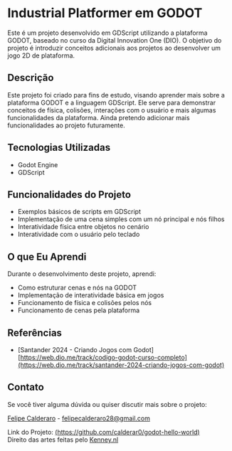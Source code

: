 # Industrial Platformer em GODOT

Este é um projeto desenvolvido em GDScript utilizando a plataforma GODOT, baseado no curso da Digital Innovation One (DIO). O objetivo do projeto é introduzir conceitos adicionais aos projetos ao desenvolver um jogo 2D de plataforma.

## Descrição

Este projeto foi criado para fins de estudo, visando aprender mais sobre a plataforma GODOT e a linguagem GDScript. Ele serve para demonstrar conceitos de física, colisões, interações com o usuário e mais algumas funcionalidades da plataforma. Ainda pretendo adicionar mais funcionalidades ao projeto futuramente.

## Tecnologias Utilizadas

- Godot Engine
- GDScript

## Funcionalidades do Projeto

- Exemplos básicos de scripts em GDScript
- Implementação de uma cena simples com um nó principal e nós filhos
- Interatividade física entre objetos no cenário
- Interatividade com o usuário pelo teclado

## O que Eu Aprendi

Durante o desenvolvimento deste projeto, aprendi:

- Como estruturar cenas e nós na GODOT
- Implementação de interatividade básica em jogos
- Funcionamento de física e colisões pelos nós
- Funcionamento de cenas pela plataforma


## Referências

- [Santander 2024 - Criando Jogos com Godot] [https://web.dio.me/track/codigo-godot-curso-completo](https://web.dio.me/track/santander-2024-criando-jogos-com-godot)

## Contato

Se você tiver alguma dúvida ou quiser discutir mais sobre o projeto:

[Felipe Calderaro](https://www.linkedin.com/in/felipe-calderaro/) - felipecalderaro28@gmail.com

Link do Projeto: [(https://github.com/calderar0/godot-hello-world)](https://github.com/calderar0/godot-hello-world) <br>
Direito das artes feitas pelo [Kenney.nl](https://www.kenney.nl/assets/platformer-pack-industrial)
